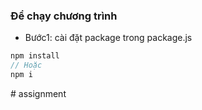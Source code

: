 ### Để chạy chương trình
- Bước1: cài đặt package trong package.js
```javascript
npm install
// Hoặc
npm i
```
#   a s s i g n m e n t  
 
